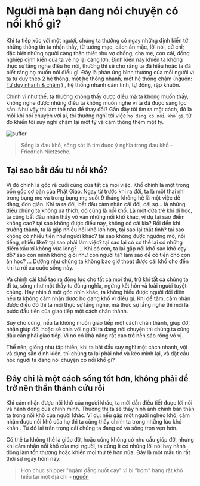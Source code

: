# Người mà bạn đang nói chuyện có nổi khổ gì?

Khi ta tiếp xúc với một người, chúng ta thường có ngay những định kiến từ những thông tin ta nhận thấy, từ tướng mạo, cách ăn mặc, lời nói, cử chỉ; đặc biệt những người càng thân thiết như vợ chồng, cha mẹ, con cái, đồng nghiệp định kiến của ta về họ lại càng lớn. Định kiến này khiến ta không thực sự lắng nghe điều họ nói, thường thì sẽ cho rằng ta đã hiểu hoặc ta đã biết rằng họ muốn nói điều gì. Đây là phản ứng bình thường của mỗi người vì ta tư duy theo 2 hệ thống, một hệ̣ thống nhanh, một hệ thống chậm (nguồn: [Tư duy nhanh & chậm](https://alphabooks.vn/tu-duy-nhanh-va-cham) ) , hệ thống nhanh cảm tính, tự động, rập khuôn. 

Chính vì như thế, ta thường không thấy được điều mà ta không muốn thấy, không nghe được những điều ta không muốn nghe vì ta đã được sàng lọc sẵn. Như vậy thì làm thế nào để thay đổi? Gần đây tôi tìm ra một cách, đó là mỗi khi nói chuyện với ai, tôi thường nghĩ tới việc `họ đang có nổi khổ gì`, từ đó khiến tôi suy nghĩ chậm lại một tý và cảm thông thêm một tý. 

![suffer](https://i.imgur.com/RpbCz4q.jpg)
> Sống là đau khổ, sống sót là tìm được ý nghĩa trong đau khổ -  Friedrich Nietzsche.


## Tại sao bắt đầu tư nổi khổ? 

Vì đó chính là gốc rể cuối cùng của tất cả mọi việc. Khổ chính là một trong [bốn gốc cơ bản](https://vi.wikipedia.org/wiki/T%E1%BB%A9_di%E1%BB%87u_%C4%91%E1%BA%BF) của Phật Giáo. Ngay từ trước khi ra đời, ta là một thai nhi trong bụng mẹ và trong bụng mẹ suốt 9 tháng không hệ là một việc dễ dàng, đơn giản. Khi ta ra đời, bắt đầu cảm nhận cái đói, cái sợ... là những điều chúng ta không ưa thích, đó cũng là nổi khổ. Là một đứa trẻ khi đi học, ta cũng bắt đầu nhận thấy vô vàn những nổi khổ khác, ví dụ tại sao điểm không cao? tại sao không được điều này, không có cái kia? Rồi đến khi trưởng thành, ta là gặp nhiều nổi khổ lớn hơn, tại sao lại thất tình? tại sao không có nhiều tiền như người khác? tại sao không được ngưỡng mộ, nổi tiếng, nhiều like? tại sao phải làm việc? tại sao lại có cơ thể lại có những điểm xấu xí không vừa lòng? ... Khi có con, ta lại gặp nổi khổ sao khó dạy dỗ? sao con mình không giỏi như con người ta? làm sao để có tiền cho con ăn học? ...  Dường như chúng ta không bao giờ thoát được cái khổ cho đến khi ta rời xa cuộc sống này. 

Và chính cái khổ tạo ra động lực cho tất cả mọi thứ, trừ khi tất cả chúng ta đi tu, sống như một thầy tu đúng nghĩa, ngừng kết hôn và loài người tuyệt chủng. Hay nhìn ở một góc nhìn khác, ta không hiểu được người đối diện nếu ta không cảm nhận được họ đang khổ vì điều gì. Khi để tâm, cảm nhận được điều đó thì ta mới thực sự lắng nghe, mà thực sự lắng nghe thì mới là bước đầu tiên của giao tiếp một cách chân thành. 

Suy cho cùng, nếu ta không muốn giao tiếp một cách chân thành, giúp đỡ, nhận giúp đỡ, hoặc sẻ chia với người ta đang nói chuyện thì chúng ta cũng đâu cần phải giao tiếp. Vì nó có khả năng rất cao trở nên sáo rổng vô vị. 

Thế nên, giống như tập thiền, khi ta bắt đầu suy nghĩ một cách nhanh, vội và dựng sẵn định kiến, thì chúng ta lại phải nhớ và kéo mình lại, và đặt câu hỏi: người ta đang nói chuyện có nổi khổ gì? 

## Đây chỉ là một cách sống tốt hơn, không phải để trở nên thần thánh cứu rỗi 

Khi cảm nhận được nổi khổ của người khác, ta mới dần điều tiết được lời nói và hành động của chính mình. Thường thì ta sẽ thấy hình ảnh chính bản thân ta trong nổi khổ của người khác. Ví dụ: nếu gặp một người nghèo khó, cảm nhận được nổi khổ của họ thì ta cũng thấy chính ta trong những lúc khó khăn . Từ đó lại trân trọng cái chúng ta đang có và sống trọn vẹn hơn. 

Có thể ta không thể là giúp đỡ, hoặc cũng không có nhu cầu giúp đỡ, nhưng khi cảm nhận nổi khổ của mọi người, ta cũng ít có những lời nói hay hành động làm tổn thương hoặc khiến mọi thứ tệ hơn nữa. Đây là một mẫu tin rất thời sự ngày hôm nay:

> Hơn chục shipper "ngậm đắng nuốt cay" vì bị "bom" hàng rất khó hiểu tại một địa chỉ - [nguồn](https://kenh14.vn/hon-chuc-shipper-ngam-dang-nuot-cay-vi-bi-bom-hang-rat-kho-hieu-tai-mot-dia-chi-20200418202550641.chn)
